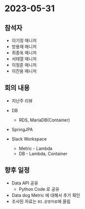 # 2023-05-31

## 참석자
- 이기정 매니저
- 방용재 매니저
- 최종욱 매니저
- 서태열 매니저
- 이정훈 매니저
- 이진용 매니저

## 회의 내용
- 지난주 리뷰

- DB
  - RDS, MariaDB(Container)
- SpringJPA
- Slack Workspace
  - Metric - Lambda
  - DB - Lambda, Container

## 향후 일정
- Data API 공유
  - Python Code 로 공유  
- Data dog Metric 에 대해서 추가 확인
- 조사된 자료는 `03.운영자료`에 올림



